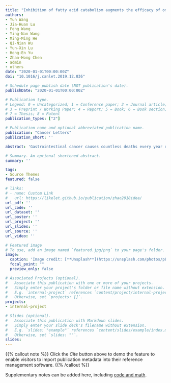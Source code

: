```yaml
---
title: "Inhibition of fatty acid catabolism augments the efficacy of oxaliplatin-based chemotherapy in gastrointestinal cancers"
authors:
- Yun Wang
- Jia-Huan Lu
- Feng Wang
- Ying-Nan Wang
- Ming-Ming He
- Qi-Nian Wu
- Yun-Xin Lu
- Hong-En Yu
- Zhan-Hong Chen
- admin
- others
date: "2020-01-01T00:00:00Z"
doi: "10.1016/j.canlet.2019.12.036"

# Schedule page publish date (NOT publication's date).
publishDate: "2020-01-01T00:00:00Z"

# Publication type.
# Legend: 0 = Uncategorized; 1 = Conference paper; 2 = Journal article;
# 3 = Preprint / Working Paper; 4 = Report; 5 = Book; 6 = Book section;
# 7 = Thesis; 8 = Patent
publication_types: ["2"]

# Publication name and optional abbreviated publication name.
publication: "Cancer Letters"
publication_short: ''

abstract: 'Gastrointestinal cancer causes countless deaths every year due to therapeutic resistance. However, whether metabolic alterations contribute to chemoresistance is not well understood. In this study, we report that fatty acid (FA) catabolism was activated in gastrointestinal cancer cells treated with oxaliplatin, which exhibited higher expression of the rate-limiting enzymes carnitine palmitoyltransferase 1B (CPT1B) and CPT2. The clinical analysis also showed that high expression of these enzymes was associated with poor oxaliplatin-based chemotherapy outcomes in patients. Furthermore, genetic or pharmacological inhibition of CPT2 with perhexiline disturbed NADPH and redox homeostasis and increased reactive oxygen species (ROS) generation and cell apoptosis in gastrointestinal cancer cells following oxaliplatin treatment. Specifically, the combination of oxaliplatin and perhexiline significantly suppressed the progression of gastrointestinal cancer in cell-based xenograft and patient-derived xenograft (PDX) models. Mechanistically, CPT2 was transcriptionally upregulated by nuclear factor of activated T cells 3 (NFATc3), which translocated to the nucleus in response to oxaliplatin treatment. In summary, our study suggests that the inhibition of CPT-mediated FA catabolism combined with conventional chemotherapy is a promising therapeutic strategy for patients with gastrointestinal cancers.'

# Summary. An optional shortened abstract.
summary: ''

tags:
- Source Themes
featured: false

# links:
# - name: Custom Link
#   url: https://likelet.github.io/publication/zhao2018idea/
url_pdf: ''
url_code: ''
url_dataset: ''
url_poster: ''
url_project: ''
url_slides: ''
url_source: ''
url_video: ''

# Featured image
# To use, add an image named `featured.jpg/png` to your page's folder. 
image:
  caption: 'Image credit: [**Unsplash**](https://unsplash.com/photos/pLCdAaMFLTE)'
  focal_point: ""
  preview_only: false

# Associated Projects (optional).
#   Associate this publication with one or more of your projects.
#   Simply enter your project's folder or file name without extension.
#   E.g. `internal-project` references `content/project/internal-project/index.md`.
#   Otherwise, set `projects: []`.
projects:
- internal-project

# Slides (optional).
#   Associate this publication with Markdown slides.
#   Simply enter your slide deck's filename without extension.
#   E.g. `slides: "example"` references `content/slides/example/index.md`.
#   Otherwise, set `slides: ""`.
slides:
---
```


{{% callout note %}}
Click the *Cite* button above to demo the feature to enable visitors to import publication metadata into their reference management software.
{{% /callout %}}

Supplementary notes can be added here, including [code and math](https://sourcethemes.com/academic/docs/writing-markdown-latex/).
